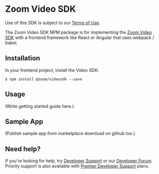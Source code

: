 # Zoom Video SDK

Use of this SDK is subject to our [Terms of Use](https://zoom.us/docs/en-us/zoom_api_license_and_tou.html).

The Zoom Video SDK NPM package is for implementing the [Zoom Video SDK](https://marketplace.zoom.us/docs/sdk/video/introduction) with a frontend framework like React or Angular that uses webpack / babel.

## Installation

In your frontend project, install the Video SDK:

`$ npm install @zoom/videosdk --save`

## Usage

(Write getting started guide here.)

## Sample App

(Publish sample app from marketplace download on github too.)

<!-- Checkout the [Zoom Web SDK Sample App](), and the [Simple Signature Setup Sample App](). -->

## Need help?

If you're looking for help, try [Developer Support](https://devsupport.zoom.us) or our [Developer Forum](https://devforum.zoom.us). Priority support is also available with [Premier Developer Support](https://zoom.us/docs/en-us/developer-support-plans.html) plans.
